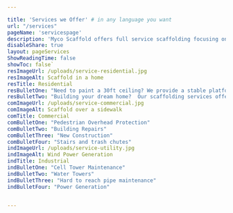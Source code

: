 ```yaml
---

title: 'Services we Offer' # in any language you want
url: "/services"
pageName: 'servicespage'
description: 'Myco Scaffold offers full service scaffolding focusing on residential, commercial, and Industrial'
disableShare: true
layout: pageServices
ShowReadingTime: false
showToc: false`
resImageUrl: /uploads/service-residential.jpg
resImageAlt: Scaffold in a home
resTitle: Residential
resBulletOne: "Need to paint a 30ft ceiling? We provide a stable platform for your team to work on, enabling you to safely and eficiently transform the look of your space."
resBulletTwo: "Building your dream home?  Our scaffolding services offer the necessary support and access to complete your project safely and efficiently. We'll provide the right scaffolding system tailored to your construction needs."
comImageUrl: /uploads/service-commercial.jpg
comImageAlt: Scaffold over a sidewalk
comTitle: Commercial
comBulletOne: "Pedestrian Overhead Protection"
comBulletTwo: "Building Repairs"
comBulletThree: "New Construction"
comBulletFour: "Stairs and trash chutes"
indImageUrl: /uploads/service-utility.jpg
indImageAlt: Wind Power Generation
indTitle: Industrial
indBulletOne: "Cell Tower Maintenance"
indBulletTwo: "Water Towers"
indBulletThree: "Hard to reach pipe maintenance"
indBulletFour: "Power Generation"


---
```



